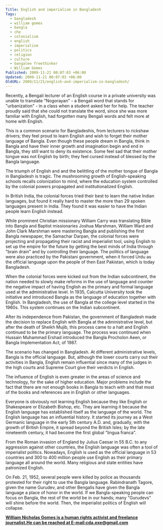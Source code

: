```yaml
---
Title: English and imperialism in Bangladesh
Tags:
  - bangladesh
  - william gomes
  - bangla
  - che
  - colonialism
  - english
  - imperialism
  - politics
  - religion
  - culture
  - bangalee freethinker
  - William Gomes
Published: 2009-11-21 00:07:03 +06:00
Updated: 2009-11-21 00:07:03 +06:00
OldURL: 2009/11/21/english-and-imperialism-in-bangladesh/
---
```


Recently, a Bengali lecturer of an English course in a private university was unable to translate "Nogorayan" - a Bengali word that stands for "urbanization" - in a class when a student asked her for help. The teacher proudly said that she could not translate the word, since she was more familiar with English, had forgotten many Bengali words and felt more at home with English.

This is a common scenario for Bangladeshis, from lecturers to rickshaw drivers; they feel proud to learn English and wish to forget their mother language of Bangla. Even though these people dream in Bangla, think in Bangla and have their inner growth and imagination begin and end in Bangla, they still want to deny its existence. Some feel sad that their mother tongue was not English by birth; they feel cursed instead of blessed by the Bangla language.

The triumph of English and and the belittling of the mother tongue of Bangla in Bangladesh is tragic. The mushrooming growth of English-speaking schools recalls colonization to mind, where the education system controlled by the colonial powers propagated and institutionalized English.

In British India, the colonial forces tried their best to learn the native Indian languages, but found it really hard to master the more than 29 spoken languages present in India. They found it was easier to have the Indian people learn English instead.

While prominent Christian missionary William Carry was translating Bible into Bangla and Baptist missionaries Joshua Marshman, William Ward and John Clark Marshman were mastering Bangla and publishing the first Bangla newspaper, the Samachar Darpan, the colonial forces were projecting and propagating their racist and imperialist tool, using English to set up the empire for the future by getting the best minds of India through "brain drain" and by controlling their language. The politics of language were also practiced by the Pakistani government, when it forced Urdu as the official language upon the people of then East Pakistan, which is today Bangladesh.

When the colonial forces were kicked out from the Indian subcontinent, the nation needed to slowly make reforms in the use of language and counter the negative impact of having English as the primary and formal language used at the administrative level. In 1935, Calcutta University took the initiative and introduced Bangla as the language of education together with English. In Bangladesh, the use of Bangla at the college level started in the 1960s. This system continues on the Indian subcontinent. 

After its independence from Pakistan, the government of Bangladesh made the decision to replace English with Bangla at the administrative level, but after the death of Sheikh Mujib, this process came to a halt and English continued to be the primary language. The process was continued when Hussain Muhammad Ershad introduced the Bangla Procholon Aeen, or Bangla Implementation Act, of 1987. 

The scenario has changed in Bangladesh. At different administrative levels, Bangla is the official language. But, although the lower courts carry out their activities in Bangla, English remain influential since many of the judges in the high courts and Supreme Court give their verdicts in English. 

The influence of English is even greater in the areas of science and technology, for the sake of higher education. Major problems include the fact that there are not enough books in Bangla to teach with and that most of the books and references are in English or other languages.

Everyone is obviously not learning English because they like English or Shakespeare or Elizabeth Bishop, etc. They are learning it because the English language has established itself as the language of the world. The English language has an influential history. It started its journey as a West Germanic language in the early 5th century A.D. and, gradually, with the growth of British Empire, it spread beyond the British Isles; by the late nineteenth century, it had become the first global "lingua franca". 

From the Roman invasion of England by Julius Caesar in 55 B.C. to any aggression against other countries, the English language was often a tool of imperialist politics. Nowadays, English is used as the official language in 53 countries and 300 to 400 million people use English as their primary language all around the world. Many religious and state entities have patronized English. 

On Feb. 21, 1952, several people were killed by police as thousands protested for their right to use the Bangla language. Rabindranath Tagore, given the name Gurudev, and other Bengalis have given the Bangla language a place of honor in the world. If we Bangla-speaking people can focus on Bangla, the rest of the world be in our hands; many "Gurudevs" will shine before the world. Then, the imperialist politics of English will collapse.

<a href="https://nicholasgomes.wordpress.com/2009/11/20/english-and-imperialism-in-bangladesh/"><strong>William Nicholas Gomes is a human rights activist and freelance journalist.He can be reached at E-mail:cda.exe@gmail.com</strong></a>

